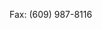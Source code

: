 <Token xmlns:xlink="http://www.w3.org/1999/xlink">Fax: (609) 987-8116</Token>

<!--HONumber=Mar16_HO1-->


